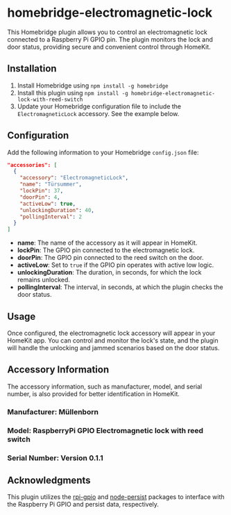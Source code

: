 # homebridge-electromagnetic-lock

This Homebridge plugin allows you to control an electromagnetic lock connected to a Raspberry Pi GPIO pin. The plugin monitors the lock and door status, providing secure and convenient control through HomeKit.

## Installation

1. Install Homebridge using `npm install -g homebridge`
2. Install this plugin using `npm install -g homebridge-electromagnetic-lock-with-reed-switch`
3. Update your Homebridge configuration file to include the `ElectromagneticLock` accessory. See the example below.

## Configuration

Add the following information to your Homebridge `config.json` file:

```json
"accessories": [
  {
    "accessory": "ElectromagneticLock",
    "name": "Türsummer",
    "lockPin": 37,
    "doorPin": 4,
    "activeLow": true,
    "unlockingDuration": 40,
    "pollingInterval": 2
  }
]
```

- **name**: The name of the accessory as it will appear in HomeKit.
- **lockPin**: The GPIO pin connected to the electromagnetic lock.
- **doorPin**: The GPIO pin connected to the reed switch on the door.
- **activeLow**: Set to `true` if the GPIO pin operates with active low logic.
- **unlockingDuration**: The duration, in seconds, for which the lock remains unlocked.
- **pollingInterval**: The interval, in seconds, at which the plugin checks the door status.

## Usage

Once configured, the electromagnetic lock accessory will appear in your HomeKit app. You can control and monitor the lock's state, and the plugin will handle the unlocking and jammed scenarios based on the door status.

## Accessory Information

The accessory information, such as manufacturer, model, and serial number, is also provided for better identification in HomeKit.

### Manufacturer: Müllenborn
### Model: RaspberryPi GPIO Electromagnetic lock with reed switch
### Serial Number: Version 0.1.1

## Acknowledgments

This plugin utilizes the [rpi-gpio](https://www.npmjs.com/package/rpi-gpio) and [node-persist](https://www.npmjs.com/package/node-persist) packages to interface with the Raspberry Pi GPIO and persist data, respectively.
